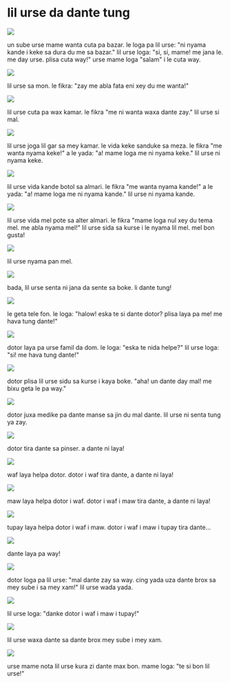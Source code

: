 # lil urse da dante tung

![](http://www.pandunia.info/pandunia/barudant/baru_01.png)

un sube urse mame wanta cuta pa bazar.
le loga pa lil urse: "ni nyama kande i keke sa dura du me sa bazar."
lil urse loga: "si, si, mame! me jana le. me day urse. plisa cuta way!"
urse mame loga "salam" i le cuta way.

![](http://www.pandunia.info/pandunia/barudant/baru_02.png)

lil urse sa mon. le fikra: "zay me abla fata eni xey du me wanta!"

![](http://www.pandunia.info/pandunia/barudant/baru_03.png)

lil urse cuta pa wax kamar. le fikra "me ni wanta waxa dante zay."
lil urse si mal.

![](http://www.pandunia.info/pandunia/barudant/baru_04.png)

lil urse joga lil gar sa mey kamar. le vida keke sanduke sa meza.
le fikra "me wanta nyama keke!" a le yada: "a! mame loga me ni nyama keke."
lil urse ni nyama keke.

![](http://www.pandunia.info/pandunia/barudant/baru_05.png)

lil urse vida kande botol sa almari. le fikra "me wanta nyama kande!"
a le yada: "a! mame loga me ni nyama kande." lil urse ni nyama kande.

![](http://www.pandunia.info/pandunia/barudant/baru_06.png)

lil urse vida mel pote sa alter almari. le fikra
"mame loga nul xey du tema mel. me abla nyama mel!"
lil urse sida sa kurse i le nyama lil mel. mel bon gusta!

![](http://www.pandunia.info/pandunia/barudant/baru_07.png)

lil urse nyama pan mel.

![](http://www.pandunia.info/pandunia/barudant/baru_08.png)

bada, lil urse senta ni jana da sente sa boke. li dante tung!

![](http://www.pandunia.info/pandunia/barudant/baru_09.png)

le geta tele fon. le loga: "halow! eska te si dante dotor? plisa laya pa me! me hava tung dante!"

![](http://www.pandunia.info/pandunia/barudant/baru_10.png)

dotor laya pa urse famil da dom. le loga: "eska te nida helpe?"
lil urse loga: "si! me hava tung dante!"

![](http://www.pandunia.info/pandunia/barudant/baru_11.png)

dotor plisa lil urse sidu sa kurse i kaya boke.
"aha! un dante day mal! me bixu geta le pa way."

![](http://www.pandunia.info/pandunia/barudant/baru_12.png)

dotor juxa medike pa dante manse sa jin du mal dante. lil urse ni senta tung ya zay.

![](http://www.pandunia.info/pandunia/barudant/baru_13.png)

dotor tira dante sa pinser. a dante ni laya!

![](http://www.pandunia.info/pandunia/barudant/baru_14.png)

waf laya helpa dotor. dotor i waf tira dante, a dante ni laya!

![](http://www.pandunia.info/pandunia/barudant/baru_15.png)

maw laya helpa dotor i waf. dotor i waf i maw tira dante, a dante ni laya!

![](http://www.pandunia.info/pandunia/barudant/baru_16.png)

tupay laya helpa dotor i waf i maw. dotor i waf i maw i tupay tira dante...

![](http://www.pandunia.info/pandunia/barudant/baru_17.png)

dante laya pa way!

![](http://www.pandunia.info/pandunia/barudant/baru_18.png)

dotor loga pa lil urse: "mal dante zay sa way.
cing yada uza dante brox sa mey sube i sa mey xam!"
lil urse wada yada.

![](http://www.pandunia.info/pandunia/barudant/baru_19.png)

lil urse loga: "danke dotor i waf i maw i tupay!"

![](http://www.pandunia.info/pandunia/barudant/baru_20.png)

lil urse waxa dante sa dante brox mey sube i mey xam.

![](http://www.pandunia.info/pandunia/barudant/baru_21.png)

urse mame nota lil urse kura zi dante max bon.
mame loga: "te si bon lil urse!"


